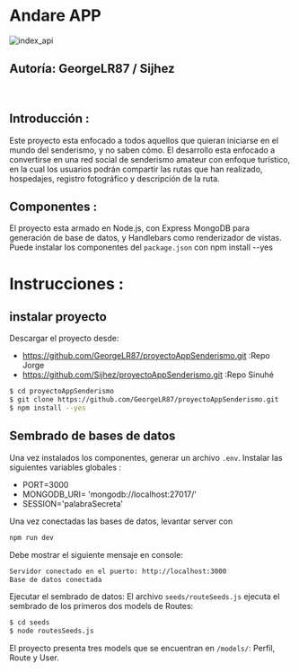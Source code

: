 # Andare APP
![index_api](https://i.postimg.cc/B6d9jGkR/index.jpg)
## Autoría: GeorgeLR87 / Sijhez
<br>

## Introducción :
Este proyecto esta enfocado a todos aquellos que quieran iniciarse en el mundo del senderismo, y no saben cómo.
El desarrollo esta enfocado a convertirse en una red social de senderismo amateur con enfoque turístico, en la cual los usuarios podrán compartir las rutas que han realizado, hospedajes, registro fotográfico y descripción de la ruta.

## Componentes : 
 El proyecto esta armado en Node.js, con Express MongoDB para generación de base de datos, y Handlebars como renderizador de vistas.
 Puede instalar los componentes del `package.json` con npm install --yes 
<br>

# Instrucciones :
## instalar proyecto

Descargar el proyecto desde:

- https://github.com/GeorgeLR87/proyectoAppSenderismo.git  :Repo Jorge
- https://github.com/Sijhez/proyectoAppSenderismo.git :Repo Sinuhé

```bash
$ cd proyectoAppSenderismo
$ git clone https://github.com/GeorgeLR87/proyectoAppSenderismo.git 
$ npm install --yes
```

## Sembrado de bases de datos
Una vez instalados los componentes, generar un archivo `.env`. Instalar las siguientes variables globales : 
*  PORT=3000
*  MONGODB_URI= 'mongodb://localhost:27017/'
*  SESSION='palabraSecreta'

Una vez conectadas las bases de datos, levantar server con 
```bash
npm run dev
```
Debe mostrar el siguiente mensaje en console:
```bash
Servidor conectado en el puerto: http://localhost:3000
Base de datos conectada
```
Ejecutar el sembrado de datos: El archivo `seeds/routeSeeds.js` ejecuta el sembrado de los primeros dos models de Routes:

```bash
$ cd seeds
$ node routesSeeds.js
```


El proyecto presenta tres models que se encuentran en `/models/`: Perfil, Route y User.

